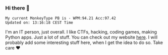 ### Hi there 👋
<!-- PB START -->
```
My current MonkeyType PB is - WPM:94.21 Acc:97.42
Updated on: 13:16:18 CEST Time
```
<!-- PB END -->
I'm an IT person, just overall. I like CTFs, hacking, coding games, making Python apps. Just a lot of stuff.
You can check out my website [here](https://skill3472.github.io/).
I will probably add some interesting stuff here, when I get the idea to do so. Take care ❤️
